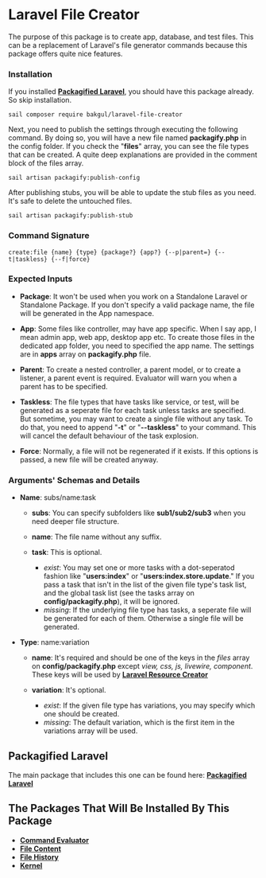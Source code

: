 # Laravel File Creator

The purpose of this package is to create app, database, and test files. This can be a replacement of Laravel's file generator commands because this package offers quite nice features.

### Installation
If you installed **[Packagified Laravel](https://github.com/bulentAkgul/packagified-laravel)**, you should have this package already. So skip installation.
```
sail composer require bakgul/laravel-file-creator
```
Next, you need to publish the settings through executing the following command. By doing so, you will have a new file named **packagify.php** in the config folder. If you check the "**files**" array, you can see the file types that can be created. A quite deep explanations are provided in the comment block of the files array.
```
sail artisan packagify:publish-config
```
After publishing stubs, you will be able to update the stub files as you need. It's safe to delete the untouched files.
```
sail artisan packagify:publish-stub
```

### Command Signature
```
create:file {name} {type} {package?} {app?} {--p|parent=} {--t|taskless} {--f|force}
```
### Expected Inputs
+ **Package**: It won't be used when you work on a Standalone Laravel or Standalone Package. If you don't specify a valid package name, the file will be generated in the App namespace.

+ **App**: Some files like controller, may have app specific. When I say app, I mean admin app, web app, desktop app etc. To create those files in the dedicated app folder, you need to specified the app name. The settings are in **apps** array on **packagify.php** file.

+ **Parent**: To create a nested controller, a parent model, or to create a listener, a parent event is required. Evaluator will warn you when a parent has to be specified.

+ **Taskless**: The file types that have tasks like service, or test, will be generated as a seperate file for each task unless tasks are specified. But sometime, you may want to create a single file without any task. To do that, you need to append "**-t**" or "**--taskless**" to your command. This will cancel the default behaviour of the task explosion.

+ **Force**: Normally, a file will not be regenerated if it exists. If this options is passed, a new file will be created anyway.

### Arguments' Schemas and Details
+ **Name**: subs/name:task

  + **subs**: You can specify subfolders like **sub1/sub2/sub3** when you need deeper file structure.

  + **name**: The file name without any suffix.

  + **task**: This is optional.
    + *exist*: You may set one or more tasks with a dot-seperatod fashion like "**users:index**" or "**users:index.store.update**." If you pass a task that isn't in the list of the given file type's task list, and the global task list (see the tasks array on **config/packagify.php**), it will be ignored.
    + *missing*: If the underlying file type has tasks, a seperate file will be generated for each of them. Otherwise a single file will be generated.

+ **Type**: name:variation

  + **name**: It's required and should be one of the keys in the *files* array on **config/packagify.php** except *view, css, js, livewire, component*. These keys will be used by **[Laravel Resource Creator](https://github.com/bulentAkgul/laravel-resource-creator)**

  + **variation**: It's optional.
    + *exist*: If the given file type has variations, you may specify which one should be created.
    + *missing*: The default variation, which is the first item in the variations array will be used.

## Packagified Laravel

The main package that includes this one can be found here: **[Packagified Laravel](https://github.com/bulentAkgul/packagified-laravel)**

## The Packages That Will Be Installed By This Package
+ **[Command Evaluator](https://github.com/bulentAkgul/command-evaluator)**
+ **[File Content](https://github.com/bulentAkgul/file-content)**
+ **[File History](https://github.com/bulentAkgul/file-history)**
+ **[Kernel](https://github.com/bulentAkgul/kernel)**